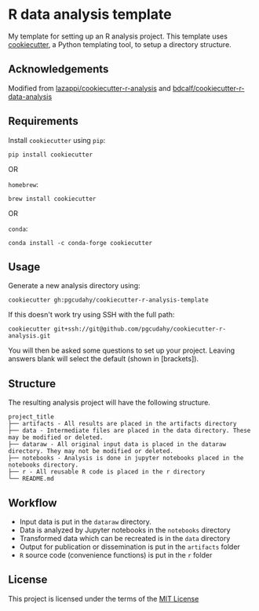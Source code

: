 R data analysis template
========================

My template for setting up an R analysis project. This template uses
[cookiecutter](https://github.com/audreyr/cookiecutter), a Python templating
tool, to setup a directory structure.

Acknowledgements
----------------
Modified from [lazappi/cookiecutter-r-analysis](https://github.com/lazappi/cookiecutter-r-analysis) and [bdcalf/cookiecutter-r-data-analysis](https://github.com/bdcaf/cookiecutter-r-data-analysis)

Requirements
------------

Install `cookiecutter` using `pip`:

```
pip install cookiecutter
```

OR

`homebrew`:

```
brew install cookiecutter
```

OR

`conda`:

```
conda install -c conda-forge cookiecutter
```

Usage
-----

Generate a new analysis directory using:

```
cookiecutter gh:pgcudahy/cookiecutter-r-analysis-template
```

If this doesn't work try using SSH with the full path:

```
cookiecutter git+ssh://git@github.com/pgcudahy/cookiecutter-r-analysis.git
```

You will then be asked some questions to set up your project. Leaving answers
blank will select the default (shown in [brackets]).

Structure
----------

The resulting analysis project will have the following structure.

```
project_title
├── artifacts - All results are placed in the artifacts directory
├── data - Intermediate files are placed in the data directory. These may be modified or deleted.
├── dataraw - All original input data is placed in the dataraw directory. They may not be modified or deleted. 
├── notebooks - Analysis is done in jupyter notebooks placed in the notebooks directory.
├── r - All reusable R code is placed in the r directory
└── README.md
```

Workflow
----------

 + Input data is put in the `dataraw` directory.
 + Data is analyzed by Jupyter notebooks in the `notebooks` directory
 + Transformed data which can be recreated is in the `data` directory
 + Output for publication or dissemination is put in the `artifacts` folder
 + `R` source code (convenience functions) is put in the `r` folder

License
-------

This project is licensed under the terms of the [MIT License](/LICENSE)
